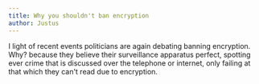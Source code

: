 ```yaml
---
title: Why you shouldn't ban encryption
author: Justus
---
```


I light of recent events politicians are again debating banning encryption. Why? because they believe their surveillance apparatus perfect, spotting ever crime that is discussed over the telephone or internet, only failing at that which they can't read due to encryption.
